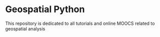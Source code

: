 # Geospatial Python
This repository is dedicated to all tutorials and online MOOCS related to geospatial analysis
